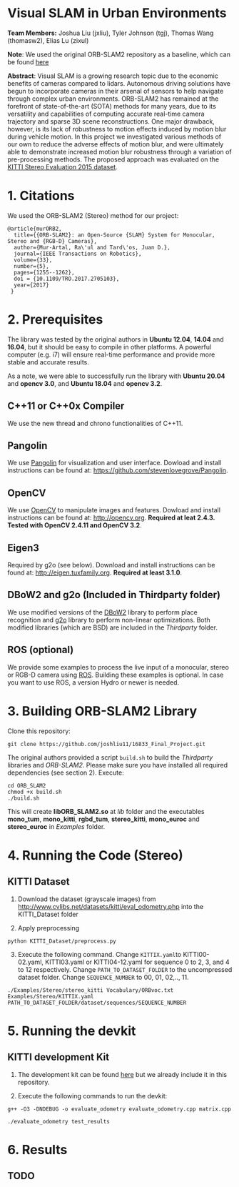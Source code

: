 # Visual SLAM in Urban Environments
**Team Members:** Joshua Liu (jxliu), Tyler Johnson (tgj), Thomas Wang (thomasw2), Elias Lu (zixul)

**Note**: We used the original ORB-SLAM2 repository as a baseline, which can be found [here](https://github.com/raulmur/ORB_SLAM2)

**Abstract**: Visual SLAM is a growing research topic due to the economic benefits of cameras compared to lidars. Autonomous driving solutions have begun to incorporate cameras in their arsenal of sensors to help navigate through complex urban environments. ORB-SLAM2 has remained at the forefront of state-of-the-art (SOTA) methods for many years, due to its versatility and capabilities of computing accurate real-time camera trajectory and sparse 3D scene reconstructions. One major drawback, however, is its lack of robustness to motion effects induced by motion blur during vehicle motion. In this project we investigated various methods of our own to reduce the adverse effects of motion blur, and were ultimately able to demonstrate increased motion blur robustness through a variation of pre-processing methods. The proposed approach was evaluated on the [KITTI Stereo Evaluation 2015 dataset](http://www.cvlibs.net/datasets/kitti/eval_odometry.php).

# 1. Citations

We used the ORB-SLAM2 (Stereo) method for our project:

    @article{murORB2,
      title={{ORB-SLAM2}: an Open-Source {SLAM} System for Monocular, Stereo and {RGB-D} Cameras},
      author={Mur-Artal, Ra\'ul and Tard\'os, Juan D.},
      journal={IEEE Transactions on Robotics},
      volume={33},
      number={5},
      pages={1255--1262},
      doi = {10.1109/TRO.2017.2705103},
      year={2017}
     }

# 2. Prerequisites
The library was tested by the original authors in **Ubuntu 12.04**, **14.04** and **16.04**, but it should be easy to compile in other platforms. A powerful computer (e.g. i7) will ensure real-time performance and provide more stable and accurate results.

As a note, we were able to successfully run the library with **Ubuntu 20.04** and **opencv 3.0**, and **Ubuntu 18.04** and **opencv 3.2**.

## C++11 or C++0x Compiler
We use the new thread and chrono functionalities of C++11.

## Pangolin
We use [Pangolin](https://github.com/stevenlovegrove/Pangolin) for visualization and user interface. Dowload and install instructions can be found at: https://github.com/stevenlovegrove/Pangolin.

## OpenCV
We use [OpenCV](http://opencv.org) to manipulate images and features. Dowload and install instructions can be found at: http://opencv.org. **Required at leat 2.4.3. Tested with OpenCV 2.4.11 and OpenCV 3.2**.

## Eigen3
Required by g2o (see below). Download and install instructions can be found at: http://eigen.tuxfamily.org. **Required at least 3.1.0**.

## DBoW2 and g2o (Included in Thirdparty folder)
We use modified versions of the [DBoW2](https://github.com/dorian3d/DBoW2) library to perform place recognition and [g2o](https://github.com/RainerKuemmerle/g2o) library to perform non-linear optimizations. Both modified libraries (which are BSD) are included in the *Thirdparty* folder.

## ROS (optional)
We provide some examples to process the live input of a monocular, stereo or RGB-D camera using [ROS](ros.org). Building these examples is optional. In case you want to use ROS, a version Hydro or newer is needed.

# 3. Building ORB-SLAM2 Library

Clone this repository:
```
git clone https://github.com/joshliu11/16833_Final_Project.git
```

The original authors provided a script `build.sh` to build the *Thirdparty* libraries and *ORB-SLAM2*. Please make sure you have installed all required dependencies (see section 2). Execute:
```
cd ORB_SLAM2
chmod +x build.sh
./build.sh
```

This will create **libORB_SLAM2.so**  at *lib* folder and the executables **mono_tum**, **mono_kitti**, **rgbd_tum**, **stereo_kitti**, **mono_euroc** and **stereo_euroc** in *Examples* folder.

# 4. Running the Code (Stereo)

## KITTI Dataset

1. Download the dataset (grayscale images) from http://www.cvlibs.net/datasets/kitti/eval_odometry.php into the KITTI_Dataset folder

2. Apply preprocessing
```
python KITTI_Dataset/preprocess.py
```

3. Execute the following command. Change `KITTIX.yaml`to KITTI00-02.yaml, KITTI03.yaml or KITTI04-12.yaml for sequence 0 to 2, 3, and 4 to 12 respectively. Change `PATH_TO_DATASET_FOLDER` to the uncompressed dataset folder. Change `SEQUENCE_NUMBER` to 00, 01, 02,.., 11. 
```
./Examples/Stereo/stereo_kitti Vocabulary/ORBvoc.txt Examples/Stereo/KITTIX.yaml PATH_TO_DATASET_FOLDER/dataset/sequences/SEQUENCE_NUMBER
```

# 5. Running the devkit

## KITTI development Kit

1. The development kit can be found [here](http://www.cvlibs.net/datasets/kitti/eval_scene_flow.php?benchmark=stereo) but we already include it in this repository.

2. Execute the following commands to run the devkit:
```
g++ -O3 -DNDEBUG -o evaluate_odometry evaluate_odometry.cpp matrix.cpp
```

```
./evaluate_odometry test_results
```

# 6. Results

## TODO
